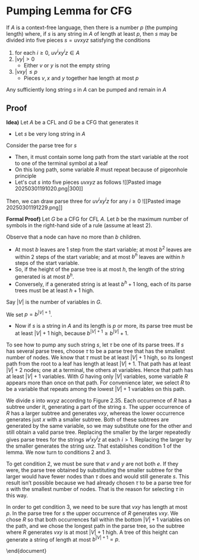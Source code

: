 # Pumping Lemma for CFG
If $A$ is a context-free language, then there is a number $p$ (the pumping length) where, if $s$ is any string in $A$ of length at least $p$, then $s$ may be divided into five pieces $s = uvxyz$ satisfying the conditions  
1. for each $i \geq 0$, $uv^i xy^iz \in A$
2. $|vy| > 0$
	- Either $v$ or $y$ is not the empty string
3. $|vxy| \leq p$
	- Pieces $v,x$ and $y$ together hae length at most $p$

Any sufficiently long string $s$ in $A$ can be pumped and remain in $A$

## Proof
**Idea)**
Let $A$ be a CFL and $G$ be a CFG that generates it
- Let $s$ be very long string in $A$

Consider the parse tree for $s$
- Then, it must contain some long path from the start variable at the root to one of the terminal symbol at a leaf
- On this long path, some variable $R$ must repeat because of pigeonhole principle
- Let's cut $s$ into five pieces $uvxyz$ as follows
![[Pasted image 20250301191020.png|300]]

Then, we can draw parse three for $uv^{i}xy^{i}z$ for any $i\geq0$
![[Pasted image 20250301191229.png]]

**Formal Proof)**
Let $G$ be a CFG for CFL $A$. Let $b$ be the maximum number of symbols in the right-hand side of a rule (assume at least 2). 

Observe that a node can have no more than $b$ children. 
- At most $b$ leaves are 1 step from the start variable; at most $b^2$ leaves are within 2 steps of the start variable; and at most $b^h$ leaves are within $h$ steps of the start variable. 
- So, if the height of the parse tree is at most $h$, the length of the string generated is at most $b^h$. 
- Conversely, if a generated string is at least $b^h + 1$ long, each of its parse trees must be at least $h + 1$ high.

Say $|V|$ is the number of variables in $G$. 

We set $p=b^{|V|+1}$. 
- Now if $s$ is a string in $A$ and its length is $p$ or more, its parse tree must be at least $|V| + 1$ high, because $b^{|V|+1} \geq b^{|V|} + 1$.

To see how to pump any such string $s$, let $\tau$ be one of its parse trees. If $s$ has several parse trees, choose $\tau$ to be a parse tree that has the smallest number of nodes. We know that $\tau$ must be at least $|V| + 1$ high, so its longest path from the root to a leaf has length at least $|V| + 1$. That path has at least $|V| + 2$ nodes; one at a terminal, the others at variables. Hence that path has at least $|V| + 1$ variables. With $G$ having only $|V|$ variables, some variable $R$ appears more than once on that path. For convenience later, we select $R$ to be a variable that repeats among the lowest $|V| + 1$ variables on this path.

We divide $s$ into $wxyz$ according to Figure 2.35. Each occurrence of $R$ has a subtree under it, generating a part of the string $s$. The upper occurrence of $R$ has a larger subtree and generates $vxy$, whereas the lower occurrence generates just $x$ with a smaller subtree. Both of these subtrees are generated by the same variable, so we may substitute one for the other and still obtain a valid parse tree. Replacing the smaller by the larger repeatedly gives parse trees for the strings $w^i xy^i z$ at each $i > 1$. Replacing the larger by the smaller generates the string $uxz$. That establishes condition 1 of the lemma. We now turn to conditions 2 and 3.

To get condition 2, we must be sure that $v$ and $y$ are not both $e$. If they were, the parse tree obtained by substituting the smaller subtree for the larger would have fewer nodes than $\tau$ does and would still generate $s$. This result isn’t possible because we had already chosen $\tau$ to be a parse tree for $s$ with the smallest number of nodes. That is the reason for selecting $\tau$ in this way.

In order to get condition 3, we need to be sure that $vxy$ has length at most $p$. In the parse tree for $s$ the upper occurrence of $R$ generates $vxy$. We chose $R$ so that both occurrences fall within the bottom $|V| + 1$ variables on the path, and we chose the longest path in the parse tree, so the subtree where $R$ generates $vxy$ is at most $|V| + 1$ high. A tree of this height can generate a string of length at most $b^{|V|+1} = p$.

\end{document}








